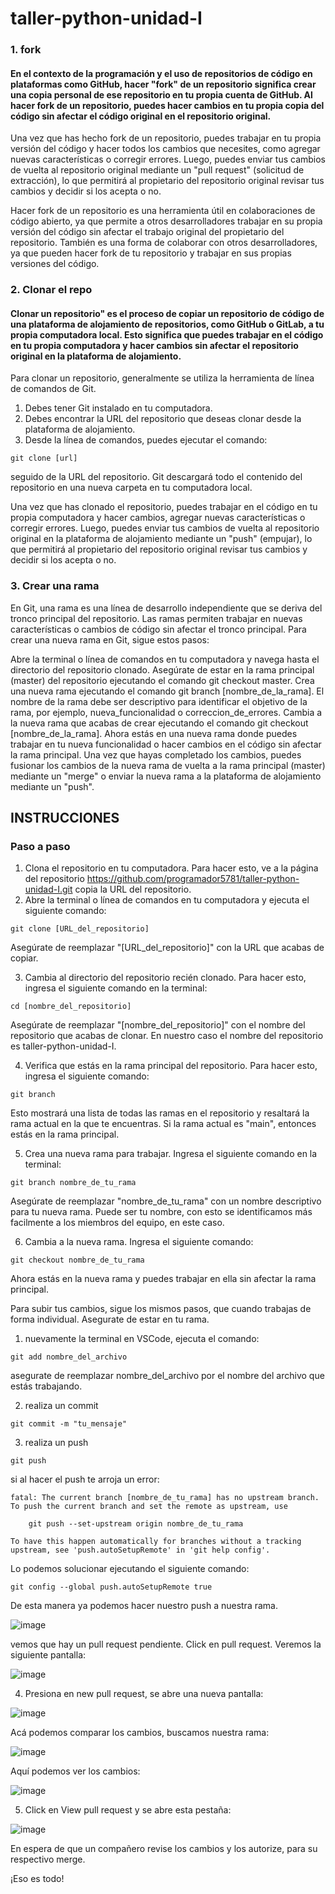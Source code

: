 ﻿# taller-python-unidad-I
### 1. fork 
#### En el contexto de la programación y el uso de repositorios de código en plataformas como GitHub, hacer "fork" de un repositorio significa crear una copia personal de ese repositorio en tu propia cuenta de GitHub. Al hacer fork de un repositorio, puedes hacer cambios en tu propia copia del código sin afectar el código original en el repositorio original.

Una vez que has hecho fork de un repositorio, puedes trabajar en tu propia versión del código y hacer todos los cambios que necesites, como agregar nuevas características o corregir errores. Luego, puedes enviar tus cambios de vuelta al repositorio original mediante un "pull request" (solicitud de extracción), lo que permitirá al propietario del repositorio original revisar tus cambios y decidir si los acepta o no.

Hacer fork de un repositorio es una herramienta útil en colaboraciones de código abierto, ya que permite a otros desarrolladores trabajar en su propia versión del código sin afectar el trabajo original del propietario del repositorio. También es una forma de colaborar con otros desarrolladores, ya que pueden hacer fork de tu repositorio y trabajar en sus propias versiones del código.

### 2. Clonar el repo
#### Clonar un repositorio" es el proceso de copiar un repositorio de código de una plataforma de alojamiento de repositorios, como GitHub o GitLab, a tu propia computadora local. Esto significa que puedes trabajar en el código en tu propia computadora y hacer cambios sin afectar el repositorio original en la plataforma de alojamiento.

Para clonar un repositorio, generalmente se utiliza la herramienta de línea de comandos de Git. 
1. Debes tener Git instalado en tu computadora. 
2. Debes encontrar la URL del repositorio que deseas clonar desde la plataforma de alojamiento. 
3. Desde la línea de comandos, puedes ejecutar el comando: 
```
git clone [url] 
```
seguido de la URL del repositorio. Git descargará todo el contenido del repositorio en una nueva carpeta en tu computadora local.

Una vez que has clonado el repositorio, puedes trabajar en el código en tu propia computadora y hacer cambios, agregar nuevas características o corregir errores. Luego, puedes enviar tus cambios de vuelta al repositorio original en la plataforma de alojamiento mediante un "push" (empujar), lo que permitirá al propietario del repositorio original revisar tus cambios y decidir si los acepta o no.

### 3. Crear una rama
En Git, una rama es una línea de desarrollo independiente que se deriva del tronco principal del repositorio. Las ramas permiten trabajar en nuevas características o cambios de código sin afectar el tronco principal. Para crear una nueva rama en Git, sigue estos pasos:

Abre la terminal o línea de comandos en tu computadora y navega hasta el directorio del repositorio clonado.
Asegúrate de estar en la rama principal (master) del repositorio ejecutando el comando git checkout master.
Crea una nueva rama ejecutando el comando git branch [nombre_de_la_rama]. El nombre de la rama debe ser descriptivo para identificar el objetivo de la rama, por ejemplo, nueva_funcionalidad o correccion_de_errores.
Cambia a la nueva rama que acabas de crear ejecutando el comando git checkout [nombre_de_la_rama].
Ahora estás en una nueva rama donde puedes trabajar en tu nueva funcionalidad o hacer cambios en el código sin afectar la rama principal. Una vez que hayas completado los cambios, puedes fusionar los cambios de la nueva rama de vuelta a la rama principal (master) mediante un "merge" o enviar la nueva rama a la plataforma de alojamiento mediante un "push".

## INSTRUCCIONES

### Paso a paso

1. Clona el repositorio en tu computadora. Para hacer esto, ve a la página del repositorio https://github.com/programador5781/taller-python-unidad-I.git copia la URL del repositorio. 
2. Abre la terminal o línea de comandos en tu computadora y ejecuta el siguiente comando:

``` 
git clone [URL_del_repositorio]
```
Asegúrate de reemplazar "[URL_del_repositorio]" con la URL que acabas de copiar.

3. Cambia al directorio del repositorio recién clonado. Para hacer esto, ingresa el siguiente comando en la terminal:
```
cd [nombre_del_repositorio]
```
Asegúrate de reemplazar "[nombre_del_repositorio]" con el nombre del repositorio que acabas de clonar. En nuestro caso el nombre del repositorio es taller-python-unidad-I.

4. Verifica que estás en la rama principal del repositorio. Para hacer esto, ingresa el siguiente comando:
```
git branch
```
Esto mostrará una lista de todas las ramas en el repositorio y resaltará la rama actual en la que te encuentras. Si la rama actual es "main", entonces estás en la rama principal.

5. Crea una nueva rama para trabajar. Ingresa el siguiente comando en la terminal:
```
git branch nombre_de_tu_rama
```
Asegúrate de reemplazar "nombre_de_tu_rama" con un nombre descriptivo para tu nueva rama. Puede ser tu nombre, con esto se identificamos más facilmente a los miembros del equipo, en este caso.

6. Cambia a la nueva rama. Ingresa el siguiente comando:
```
git checkout nombre_de_tu_rama
```
Ahora estás en la nueva rama y puedes trabajar en ella sin afectar la rama principal.


Para subir tus cambios, sigue los mismos pasos, que cuando trabajas de forma individual. Asegurate de estar en tu rama.

1. nuevamente la terminal en VSCode, ejecuta el comando:
```
git add nombre_del_archivo
```
asegurate de reemplazar nombre_del_archivo por el nombre del archivo que estás trabajando.

2. realiza un commit
```
git commit -m "tu_mensaje"
```

3. realiza un push
```
git push
```
si al hacer el push te arroja un error: 

```
fatal: The current branch [nombre_de_tu_rama] has no upstream branch.
To push the current branch and set the remote as upstream, use

    git push --set-upstream origin nombre_de_tu_rama

To have this happen automatically for branches without a tracking
upstream, see 'push.autoSetupRemote' in 'git help config'.
```

Lo podemos solucionar ejecutando el siguiente comando:

```
git config --global push.autoSetupRemote true
```

De esta manera ya podemos hacer nuestro push a nuestra rama. 

![image](https://user-images.githubusercontent.com/88601627/233665061-2ffe62f5-0999-4013-a17b-a94ff97efdb4.png)


vemos que hay un pull request pendiente. Click en pull request. Veremos la siguiente pantalla:

![image](https://user-images.githubusercontent.com/88601627/233665564-0fc432c0-5990-4dda-ac7a-89c8fba54f02.png)

4. Presiona en new pull request, se abre una nueva pantalla:

![image](https://user-images.githubusercontent.com/88601627/233665881-42bcdd91-c3e7-4b1c-a38d-57cf2400b3e2.png)


Acá podemos comparar los cambios, buscamos nuestra rama:

![image](https://user-images.githubusercontent.com/88601627/233666006-3ec8e32e-c9e7-4cf5-ae9f-3dfd05f8e179.png)


Aquí podemos ver los cambios:

![image](https://user-images.githubusercontent.com/88601627/233666143-0f3f8be6-f389-4d5f-b3e4-cab63f1550bf.png)


5. Click en View pull request y se abre esta pestaña:

![image](https://user-images.githubusercontent.com/88601627/233666423-fec6d3c4-0809-4f7a-a242-558fbb2aabac.png)


En espera de que un compañero revise los cambios y los autorize, para su respectivo merge.

¡Eso es todo! 

